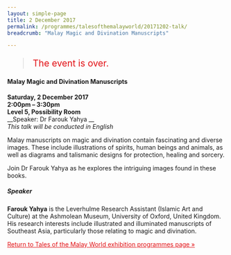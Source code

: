 ```yaml
---
layout: simple-page
title: 2 December 2017
permalink: /programmes/talesofthemalayworld/20171202-talk/
breadcrumb: "Malay Magic and Divination Manuscripts"

---
```


<blockquote style="color: #E21216; font-size: 150%;">The event is over.</blockquote>

#### Malay Magic and Divination Manuscripts

__Saturday, 2 December 2017__<br>
__2:00pm – 3:30pm__<br>
__Level 5, Possibility Room__<br>
__Speaker: Dr Farouk Yahya __<br>
_This talk will be conducted in English_

Malay manuscripts on magic and divination contain fascinating and diverse images. These include illustrations of spirits, human beings and animals, as well as diagrams and talismanic designs for protection, healing and sorcery.

Join Dr Farouk Yahya as he explores the intriguing images found in these books.

##### Speaker
__Farouk Yahya__ is the Leverhulme Research Assistant (Islamic Art and Culture) at the Ashmolean Museum, University of Oxford, United Kingdom. His research interests include illustrated and illuminated manuscripts of Southeast Asia, particularly those relating to magic and divination.

<a href="/exhibitions/past-exhibitions/talesofthemalayworld/programmes/" style="color:#E21216;">Return to Tales of the Malay World exhibition programmes page &#187;</a>
